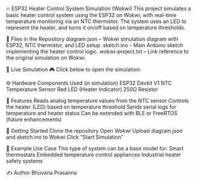 🔥 ESP32 Heater Control System Simulation (Wokwi)
This project simulates a basic heater control system using the ESP32 on Wokwi, with real-time temperature monitoring via an NTC thermistor.
The system uses an LED to represent the heater, and turns it on/off based on temperature thresholds.


📁 Files in the Repository
diagram.json – Wokwi simulation diagram with ESP32, NTC thermistor, and LED setup.
sketch.ino – Main Arduino sketch implementing the heater control logic.
wokwi-project.txt – Link reference to the original simulation on Wokwi.


🔗 Live Simulation
🎮 Click below to open the simulation:


⚙️ Hardware Components Used (in simulation)
ESP32 Devkit V1
NTC Temperature Sensor
Red LED (Heater Indicator)
250Ω Resistor


🧠 Features
Reads analog temperature values from the NTC sensor
Controls the heater (LED) based on temperature threshold
Sends serial logs for temperature and heater status
Can be extended with BLE or FreeRTOS (future enhancements)


🚀 Getting Started
Clone the repository 
Open Wokwi
Upload diagram.json and sketch.ino to Wokwi
Click "Start Simulation"


🧪 Example Use Case
This type of system can be a base model for:
Smart thermostats
Embedded temperature control appliances
Industrial heater safety systems

✍️ Author
Bhuvana Prasanna
